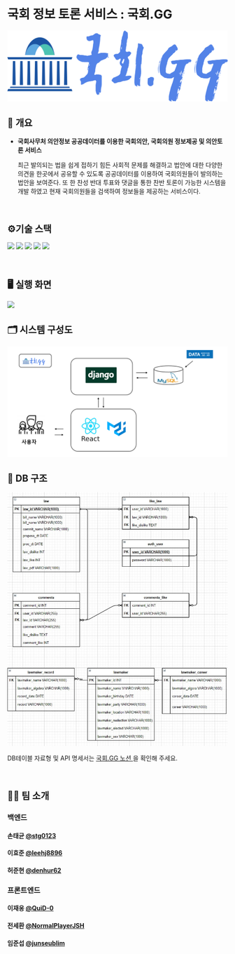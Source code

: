 # 국회 정보 토론 서비스 : 국회.GG

<img src="./resources/logo.png"/>

<br>  


## 📄 개요  

- **국회사무처 의안정보 공공데이터를 이용한 국회의안, 국회의원 정보제공 및 의안토론 서비스**

    최근 발의되는 법을 쉽게 접하기 힘든 사회적 문제를 해결하고 법안에 대한 다양한 의견을 한곳에서 공유할 수 있도록 공공데이터를 이용하여 국회의원들이 발의하는 법안을 보여준다. 또 한 찬성 반대 투표와 댓글을 통한 찬반 토론이 가능한 시스템을 개발 하였고   현재 국회의원들을 검색하여 정보들을 제공하는 서비스이다.

<br>  

## ⚙기술 스택  

<img src="https://img.shields.io/badge/materalUI-0081CB?style=flat-square&logo=Material-UI&logoColor=white" height="25px"/> <img src="https://img.shields.io/badge/React-61DAFB?style=flat-square&logo=React&logoColor=white" height="25px"/> <img src="https://img.shields.io/badge/Django-092E20?style=flat-square&logo=Django&logoColor=white" height="25px"/> <img src="https://img.shields.io/badge/Python-3766AB?style=flat-square&logo=Python&logoColor=white" height="25px"/> <img src="https://img.shields.io/badge/MySQL-4479A1?style=flat-square&logo=MySQL&logoColor=white" height="25px"/>


<br>

## 🖥 실행 화면  


<img src="./resources/hompage.gif"/>

<br>

## 🗂 시스템 구성도  


<img src="./resources/diagram.png"/>

<br>

## 📔 DB 구조  


<img src="./resources/erd.jpg" style="zoom:;" />


DB테이블 자료형 및 API 명세서는 [국회.GG 노션 ](https://www.notion.so/gg-95d771eb23cf4888894a4f8f23908c10) 을 확인해 주세요.


<br>  

## 🧑‍💻 팀 소개  

### 백엔드

#### 손태균 [@stg0123](https://github.com/stg0123)

#### 이효준 [@leehj8896](https://github.com/leehj8896)

#### 허준현 [@denhur62](https://github.com/denhur62)

### 프론트엔드

#### 이재웅 [@QuiD-0](https://github.com/QuiD-0)

#### 전세환 [@NormalPlayerJSH](https://github.com/NormalPlayerJSH)

#### 임준섭 [@junseublim](https://github.com/junseublim)
